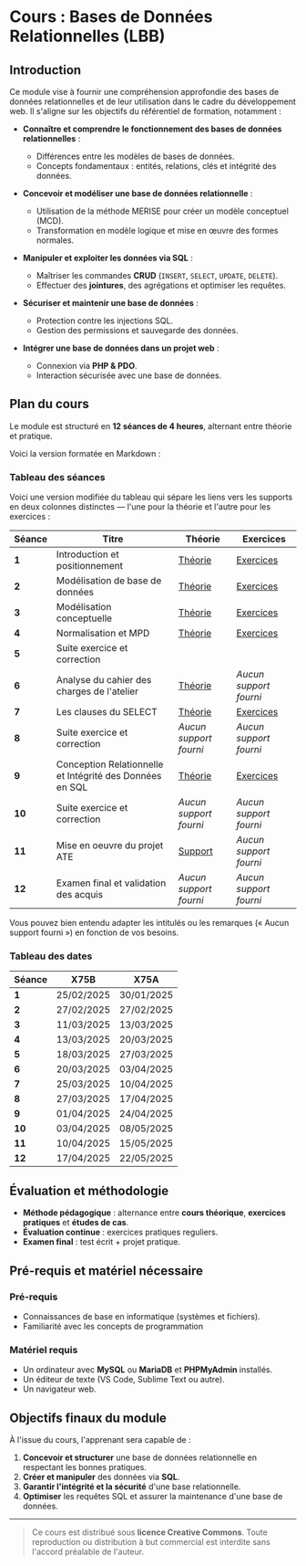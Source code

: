 # **Cours : Bases de Données Relationnelles (LBB)**

## **Introduction**
Ce module vise à fournir une compréhension approfondie des bases de données relationnelles et de leur utilisation dans le cadre du développement web. Il s'aligne sur les objectifs du référentiel de formation, notamment :

- **Connaître et comprendre le fonctionnement des bases de données relationnelles** :
  - Différences entre les modèles de bases de données.
  - Concepts fondamentaux : entités, relations, clés et intégrité des données.
  
- **Concevoir et modéliser une base de données relationnelle** :
  - Utilisation de la méthode MERISE pour créer un modèle conceptuel (MCD).
  - Transformation en modèle logique et mise en œuvre des formes normales.

- **Manipuler et exploiter les données via SQL** :
  - Maîtriser les commandes **CRUD** (`INSERT`, `SELECT`, `UPDATE`, `DELETE`).
  - Effectuer des **jointures**, des agrégations et optimiser les requêtes.

- **Sécuriser et maintenir une base de données** :
  - Protection contre les injections SQL.
  - Gestion des permissions et sauvegarde des données.

- **Intégrer une base de données dans un projet web** :
  - Connexion via **PHP & PDO**.
  - Interaction sécurisée avec une base de données.

## **Plan du cours**
Le module est structuré en **12 séances de 4 heures**, alternant entre théorie et pratique.

Voici la version formatée en Markdown :

### Tableau des séances

Voici une version modifiée du tableau qui sépare les liens vers les supports en deux colonnes distinctes — l'une pour la théorie et l'autre pour les exercices :

| Séance | Titre                                              | Théorie                                 | Exercices                                |
|--------|----------------------------------------------------|-----------------------------------------|------------------------------------------|
| **1**  | Introduction et positionnement                     | [Théorie](session_1.md)                 | [Exercices](session_1_exo.md)              |
| **2**  | Modélisation de base de données                    | [Théorie](session_2.md)                 | [Exercices](session_2_exo.md)              |
| **3**  | Modélisation conceptuelle | [Théorie](session_3.md)                 | [Exercices](session_3_exo.md)              |
| **4**  | Normalisation et MPD                               | [Théorie](session_4.md)                 | [Exercices](session_4_exo.md)              |
| **5**  | Suite exercice et correction                             | 
| **6**  | Analyse du cahier des charges de l'atelier         | [Théorie](session_6.md)                 | *Aucun support fourni*                   |
| **7**  | Les clauses du SELECT                              | [Théorie](session_7.md)                 | [Exercices](session_7_exo.md)              |
| **8**  | Suite exercice et correction                             | *Aucun support fourni*                  | *Aucun support fourni*                   |
| **9**  | Conception Relationnelle et Intégrité des Données en SQL | [Théorie](session_9.md)                 | [Exercices](session_9_exo.md)              |
| **10** | Suite exercice et correction                             | *Aucun support fourni*                  | *Aucun support fourni*                   |
| **11** | Mise en oeuvre du projet ATE                       | [Support](session_11.md)                | *Aucun support fourni*                   |
| **12** | Examen final et validation des acquis              | *Aucun support fourni*                  | *Aucun support fourni*                   |

Vous pouvez bien entendu adapter les intitulés ou les remarques (« Aucun support fourni ») en fonction de vos besoins.

### Tableau des dates

| Séance | X75B       | X75A       |
|--------|------------|------------|
| **1**  | 25/02/2025 | 30/01/2025 |
| **2**  | 27/02/2025 | 27/02/2025 |
| **3**  | 11/03/2025 | 13/03/2025 |
| **4**  | 13/03/2025 | 20/03/2025 |
| **5**  | 18/03/2025 | 27/03/2025 |
| **6**  | 20/03/2025 | 03/04/2025 |
| **7**  | 25/03/2025 | 10/04/2025 |
| **8**  | 27/03/2025 | 17/04/2025 |
| **9**  | 01/04/2025 | 24/04/2025 |
| **10** | 03/04/2025 | 08/05/2025 |
| **11** | 10/04/2025 | 15/05/2025 |
| **12** | 17/04/2025 | 22/05/2025 |



## **Évaluation et méthodologie**
- **Méthode pédagogique** : alternance entre **cours théorique**, **exercices pratiques** et **études de cas**.
- **Évaluation continue** : exercices pratiques reguliers.
- **Examen final** : test écrit + projet pratique.


## **Pré-requis et matériel nécessaire**
### **Pré-requis**
- Connaissances de base en informatique (systèmes et fichiers).
- Familiarité avec les concepts de programmation

### **Matériel requis**
- Un ordinateur avec **MySQL** ou **MariaDB** et **PHPMyAdmin** installés.
- Un éditeur de texte (VS Code, Sublime Text ou autre).
- Un navigateur web.


## **Objectifs finaux du module**
À l'issue du cours, l'apprenant sera capable de :
1. **Concevoir et structurer** une base de données relationnelle en respectant les bonnes pratiques.
2. **Créer et manipuler** des données via **SQL**.
3. **Garantir l'intégrité et la sécurité** d'une base relationnelle.
4. **Optimiser** les requêtes SQL et assurer la maintenance d'une base de données.

---
> Ce cours est distribué sous **licence Creative Commons**. Toute reproduction ou distribution à but commercial est interdite sans l'accord préalable de l'auteur.
